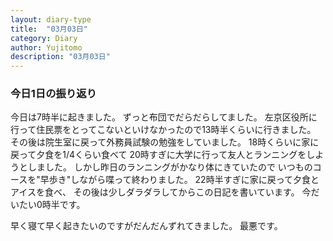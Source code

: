 ```yaml
---
layout: diary-type
title:  "03月03日"
category: Diary
author: Yujitomo
description: "03月03日"
---
```




### 今日1日の振り返り

今日は7時半に起きました。
ずっと布団でだらだらしてました。
左京区役所に行って住民票をとってこないといけなかったので13時半くらいに行きました。
その後は院生室に戻って外務員試験の勉強をしていました。
18時くらいに家に戻って夕食を1/4くらい食べて
20時すぎに大学に行って友人とランニングをしようとしました。
しかし昨日のランニングがかなり体にきていたので
いつものコースを"早歩き"しながら喋って終わりました。
22時半すぎに家に戻って夕食とアイスを食べ、
その後は少しダラダラしてからこの日記を書いています。
今だいたい0時半です。

早く寝て早く起きたいのですがだんだんずれてきました。
最悪です。
